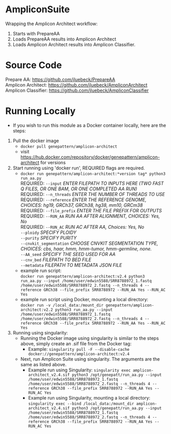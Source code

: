 # AmpliconSuite
Wrapping the Amplicon Architect workflow:
1. Starts with PrepareAA
2. Loads PrepareAA results into Amplicon Architect
3. Loads Amplicon Architect results into Amplicon Classifier. 


# Source Code
Prepare AA: https://github.com/jluebeck/PrepareAA <br>
Amplicon Architect: https://github.com/jluebeck/AmpliconArchitect <br>
Amplicon Classifier: https://github.com/jluebeck/AmpliconClassifier <br>


# Running Locally
- If you wish to run this module as a Docker container locally, here are the steps:
1. Pull the docker image
    - `docker pull genepattern/amplicon-architect`
    - visit https://hub.docker.com/repository/docker/genepattern/amplicon-architect for versions
2. Start running using 'docker run', REQUIRED flags are required. 
    - `docker run genepattern/amplicon-architect:*version tag* python3 run_aa.py` <br>
      REQUIRED: `--input` *ENTER FILEPATH TO INPUTS HERE (TWO FAST Q FILES, OR ONE BAM, OR ONE COMPLETED AA RUN)* <br>
      REQUIRED: `--n_threads` *ENTER THE NUMBER OF THREADS TO USE* <br>
      REQUIRED: `--reference` *ENTER THE REFERENCE GENOME, CHOICES: hg19, GRCh37, GRCh38, hg38, mm10, GRCm38* <br>
      REQUIRED: `--file_prefix` *ENTER THE FILE PREFIX FOR OUTPUTS* <br>
      REQUIRED: `--RUN_AA` *RUN AA AFTER ALIGNMENT, CHOICES: Yes, No* <br>
      REQUIRED: `--RUN_AC` *RUN AC AFTER AA, Choices: Yes, No* <br>
      `--ploidy` *SPECIFY PLOIDY* <br>
      `--purity` *SPECIFY PURITY* <br>
      `--cnvkit_segmentation` *CHOOSE CNVKIT SEGMENTATION TYPE, CHOICES: cbs, haar, hmm, hmm-tumor, hmm-germline, none.* <br>
      `--AA_seed` *SPECIFY THE SEED USED FOR AA* <br>
      `--cnv_bed` *FILEPATH TO BED FILE* <br>
      `--metadata` *FILEPATH TO METADATA JSON FILE* <br>
    - example run script: <br> `docker run genepattern/amplicon-architect:v2.4 python3 run_aa.py --input /home/user/edwin5588/SRR8788972_1.fastq /home/user/edwin5588/SRR8788972_2.fastq --n_threads 4 --reference GRCh38 --file_prefix SRR8788972 --RUN_AA Yes --RUN_AC Yes`
    - example run script using Docker, mounting a local directory: <br> `docker run -v /local_data:/mount_dir genepattern/amplicon-architect:v2.2 python3 run_aa.py --input /home/user/edwin5588/SRR8788972_1.fastq /home/user/edwin5588/SRR8788972_2.fastq --n_threads 4 --reference GRCh38 --file_prefix SRR8788972 --RUN_AA Yes --RUN_AC Yes`
3. Running using singularity:
    - Running the Docker image using singularity is similar to the steps above, simply create an .sif file from the Docker tag: <br>
        - Example: `singularity pull -F --disable-cache docker://genepattern/amplicon-architect:v2.4`
    - Next, run Amplicon Suite using singularity. The arguments are the same as listed above. <br>
        - Example run using Singularity: `singularity exec amplicon-architect_v2.4.sif python3 /opt/genepatt/run_aa.py --input /home/user/edwin5588/SRR8788972_1.fastq /home/user/edwin5588/SRR8788972_2.fastq --n_threads 4 --reference GRCh38 --file_prefix SRR8788972 --RUN_AA Yes --RUN_AC Yes`
        - Example run using Singularity, mounting a local directory: <br> `singularity exec --bind /local_data:/mount_dir amplicon-architect_v2.4.sif python3 /opt/genepatt/run_aa.py --input /home/user/edwin5588/SRR8788972_1.fastq /home/user/edwin5588/SRR8788972_2.fastq --n_threads 4 --reference GRCh38 --file_prefix SRR8788972 --RUN_AA Yes --RUN_AC Yes`
        


      
